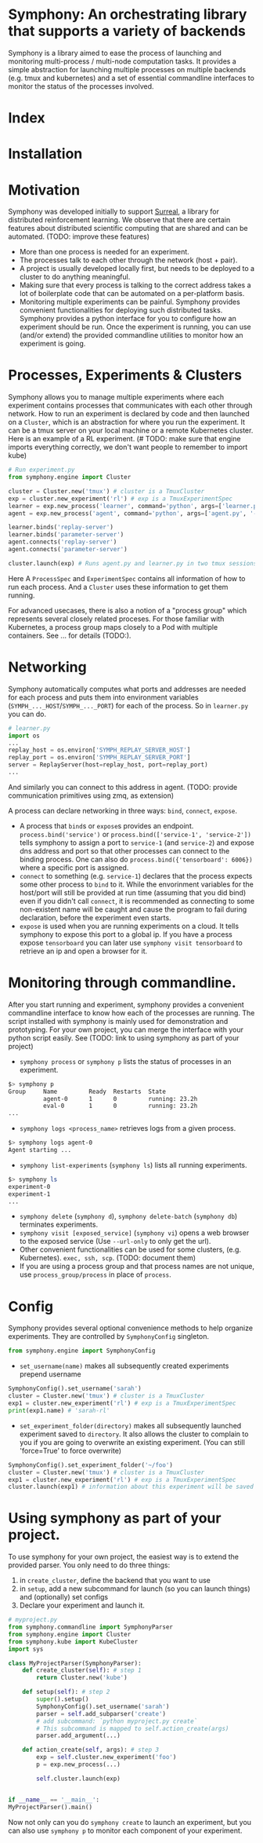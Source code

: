 # Symphony: An orchestrating library that supports a variety of backends
Symphony is a library aimed to ease the process of launching and monitoring multi-process / multi-node computation tasks. It provides a simple abstraction for launching multiple processes on multiple backends (e.g. tmux and kubernetes) and a set of essential commandline interfaces to monitor the status of the processes involved.

# Index

# Installation

# Motivation
Symphony was developed initially to support [Surreal](https://github.com/SurrealAI/Surreal), a library for distributed reinforcement learning. We observe that there are certain features about distributed scientific computing that are shared and can be automated. (TODO: improve these features)
* More than one process is needed for an experiment. 
* The processes talk to each other through the network (host + pair).
* A project is usually developed locally first, but needs to be deployed to a cluster to do anything meaningful. 
* Making sure that every process is talking to the correct address takes a lot of boilerplate code that can be automated on a per-platform basis.
* Monitoring multiple experiments can be painful.
Symphony provides convenient functionalities for deploying such distributed tasks. Symphony provides a python interface for you to configure how an experiment should be run. Once the experiment is running, you can use (and/or extend) the provided commandline utilities to monitor how an experiment is going.

# Processes, Experiments & Clusters
Symphony allows you to manage multiple experiments where each experiment contains processes that communicates with each other through network. How to run an experiment is declared by code and then launched on a `Cluster`, which is an abstraction for where you run the experiment. It can be a tmux server on your local machine or a remote Kubernetes cluster. Here is an example of a RL experiment. (# TODO: make sure that engine imports everything correctly, we don't want people to remember to import kube)
```python
# Run experiment.py
from symphony.engine import Cluster

cluster = Cluster.new('tmux') # cluster is a TmuxCluster
exp = cluster.new_experiment('rl') # exp is a TmuxExperimentSpec
learner = exp.new_process('learner', command='python', args=['learner.py'])
agent = exp.new_process('agent', command='python', args=['agent.py', '--env', 'half-cheetah']) # agent, learner are a TmuxProcessSpec

learner.binds('replay-server')
learner.binds('parameter-server')
agent.connects('replay-server')
agent.connects('parameter-server')

cluster.launch(exp) # Runs agent.py and learner.py in two tmux sessions
```
Here A `ProcessSpec` and `ExperimentSpec` contains all information of how to run each process. And a `Cluster` uses these information to get them running. 

For advanced usecases, there is also a notion of a "process group" which represents several closely related proceses. For those familiar with Kubernetes, a process group maps closely to a Pod with multiple containers. See ... for details (TODO:). 

# Networking
Symphony automatically computes what ports and addresses are needed for each process and puts them into environment variables (`SYMPH_..._HOST`/`SYMPH_..._PORT`) for each of the process. So in `learner.py` you can do. 
```python
# learner.py
import os
...
replay_host = os.environ['SYMPH_REPLAY_SERVER_HOST']
replay_port = os.environ['SYMPH_REPLAY_SERVER_PORT']
server = ReplayServer(host=replay_host, port=replay_port)
...
```
And similarly you can connect to this address in agent. 
(TODO: provide communication primitives using zmq, as extension)

A process can declare networking in three ways: `bind`, `connect`, `expose`. 
* A process that `bind`s or `expose`s provides an endpoint. `process.bind('service')` or `process.bind(['service-1', 'service-2'])` tells symphony to assign a port to `service-1` (and `service-2`) and expose dns address and port so that other processes can connect to the binding process. One can also do `process.bind({'tensorboard': 6006})` where a specific port is assigned.
* `connect` to something (e.g. `service-1`) declares that the process expects some other process to `bind` to it. While the envorinment variables for the host/port will still be provided at run time (assuming that you did bind) even if you didn't call `connect`, it is recommended as connecting to some non-existent name will be caught and cause the program to fail during declaration, before the experiment even starts.
* `expose` is used when you are running experiments on a cloud. It tells symphony to expose this port to a global ip. If you have a process expose `tensorboard` you can later use `symphony visit tensorboard` to retrieve an ip and open a browser for it.

# Monitoring through commandline.
After you start running and experiment, symphony provides a convenient commandline interface to know how each of the processes are running. The script installed with symphony is mainly used for demonstration and prototyping. For your own project, you can merge the interface with your python script easily. See (TODO: link to using symphony as part of your project)

* `symphony process` or `symphony p` lists the status of processes in an experiment.
```bash
$> symphony p
Group     Name         Ready  Restarts  State           
          agent-0      1      0         running: 23.2h  
          eval-0       1      0         running: 23.2h   
...
```
* `symphony logs <process_name>` retrieves logs from a given process. 
```bash
$> symphony logs agent-0
Agent starting ...
```
* `symphony list-experiments` (`symphony ls`) lists all running experiments.
```bash
$> symphony ls
experiment-0
experiment-1
...
```
* `symphony delete` (`symphony d`), `symphony delete-batch` (`symphony db`) terminates experiments.
* `symphony visit [exposed_service]` (`symphony vi`) opens a web browser to the exposed service (Use `--url-only` to only get the url).
* Other convenient functionalities can be used for some clusters, (e.g. Kubernetes). `exec, ssh, scp`. (TODO: document them)
* If you are using a process group and that process names are not unique, use `process_group/process` in place of `process`. 


# Config
Symphony provides several optional convenience methods to help organize experiments. They are controlled by `SymphonyConfig` singleton. 
```python
from symphony.engine import SymphonyConfig
```
* `set_username(name)` makes all subsequently created experiments prepend username
```python
SymphonyConfig().set_username('sarah')
cluster = Cluster.new('tmux') # cluster is a TmuxCluster
exp1 = cluster.new_experiment('rl') # exp is a TmuxExperimentSpec
print(exp1.name) # 'sarah-rl' 
```
* `set_experiment_folder(directory)` makes all subsequently launched experiment saved to `directory`. It also allows the cluster to complain to you if you are going to overwrite an existing experiment. (You can still 'force=True' to force overwrite)
```python
SymphonyConfig().set_experiment_folder('~/foo')
cluster = Cluster.new('tmux') # cluster is a TmuxCluster
exp1 = cluster.new_experiment('rl') # exp is a TmuxExperimentSpec
cluster.launch(exp1) # information about this experiment will be saved to ~/foo/rl
```

# Using symphony as part of your project.
To use symphony for your own project, the easiest way is to extend the provided parser. You only need to do three things:
1. in `create_cluster`, define the backend that you want to use
2. in `setup`, add a new subcommand for launch (so you can launch things) and (optionally) set configs 
3. Declare your experiment and launch it.
```python
# myproject.py
from symphony.commandline import SymphonyParser
from symphony.engine import Cluster
from symphony.kube import KubeCluster
import sys

class MyProjectParser(SymphonyParser):
    def create_cluster(self): # step 1
        return Cluster.new('kube')

    def setup(self): # step 2
        super().setup()
        SymphonyConfig().set_username('sarah')
        parser = self.add_subparser('create') 
        # add subcommand: `python myproject.py create`
        # This subcommand is mapped to self.action_create(args)
        parser.add_argument(...)

    def action_create(self, args): # step 3
        exp = self.cluster.new_experiment('foo')
        p = exp.new_process(...)

        self.cluster.launch(exp)


if __name__ == '__main__':
MyProjectParser().main()
```
Now not only can you do `symphony create` to launch an experiment, but you can also use `symphony p` to monitor each component of your experiment. 




